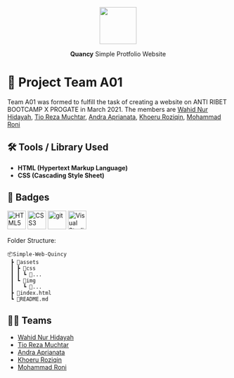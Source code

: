 <div align="center">  
  <p><img src="https://raw.githubusercontent.com/roziqinkhoeru/Simple-Web-Quincy/main/assets/images/logo.png" width=84/></p>
  <p><strong>Quancy</strong> Simple Protfolio Website</p>
</div>

# 🧱 Project Team A01

Team A01 was formed to fulfill the task of creating a website on ANTI RIBET BOOTCAMP X PROGATE in March 2021. The members are [Wahid Nur Hidayah](https://github.com/mbahwahid), [Tio Reza Muchtar](https://github.com/TamCik), [Andra Aprianata](https://github.com/andraa0104), [Khoeru Roziqin](https://github.com/roziqinkhoeru), [Mohammad Roni](https://github.com/)

## 🛠 Tools / Library Used

- **HTML (Hypertext Markup Language)**
- **CSS (Cascading Style Sheet)**

## 📛 Badges

<a href="https://developer.mozilla.org/en-US/docs/Web/HTML?retiredLocale=id" target="_blank"><img src="https://edent.github.io/SuperTinyIcons/images/svg/html5.svg" width="42" title="HTML5" /></a>
<a href="https://developer.mozilla.org/en-US/docs/Web/CSS?retiredLocale=id" target="_blank"><img src="https://edent.github.io/SuperTinyIcons/images/svg/css3.svg" width="42" title="CSS3"/></a>
<a href="https://git-scm.com/" target="_blank"><img src="https://edent.github.io/SuperTinyIcons/images/svg/git.svg" width="42" title="git"/></a>
<a href="https://code.visualstudio.com/" target="_blank"><img src="https://edent.github.io/SuperTinyIcons/images/svg/visualstudiocode.svg" width="42" title="Visual Studio Code" /></a>

Folder Structure:

```
📦Simple-Web-Quincy
 ┣ 📂assets
 ┃ ┣ 📂css
 ┃ ┃ ┗ 📜...
 ┃ ┗ 📂img
 ┃   ┗ 📜...
 ┣ 📜index.html
 ┗ 📜README.md
```

## 👨‍💻 Teams

- [Wahid Nur Hidayah](https://github.com/mbahwahid)
- [Tio Reza Muchtar](https://github.com/TamCik)
- [Andra Aprianata](https://github.com/andraa0104)
- [Khoeru Roziqin](https://github.com/roziqinkhoeru)
- [Mohammad Roni](https://github.com/)
